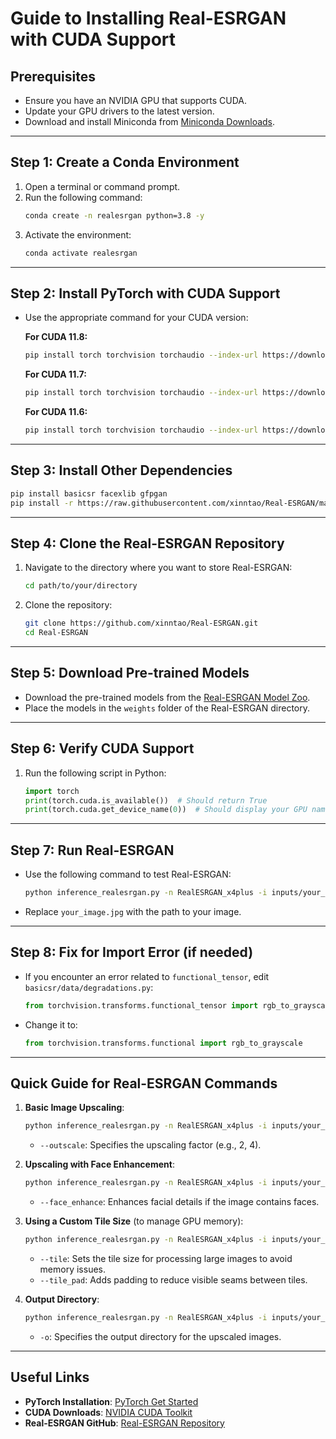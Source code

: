 
# Guide to Installing Real-ESRGAN with CUDA Support

## Prerequisites
- Ensure you have an NVIDIA GPU that supports CUDA.
- Update your GPU drivers to the latest version.
- Download and install Miniconda from [Miniconda Downloads](https://docs.conda.io/en/latest/miniconda.html).

---

## Step 1: Create a Conda Environment
1. Open a terminal or command prompt.
2. Run the following command:
   ```bash
   conda create -n realesrgan python=3.8 -y
   ```
3. Activate the environment:
   ```bash
   conda activate realesrgan
   ```

---

## Step 2: Install PyTorch with CUDA Support
- Use the appropriate command for your CUDA version:

  **For CUDA 11.8:**
  ```bash
  pip install torch torchvision torchaudio --index-url https://download.pytorch.org/whl/cu118
  ```

  **For CUDA 11.7:**
  ```bash
  pip install torch torchvision torchaudio --index-url https://download.pytorch.org/whl/cu117
  ```

  **For CUDA 11.6:**
  ```bash
  pip install torch torchvision torchaudio --index-url https://download.pytorch.org/whl/cu116
  ```

---

## Step 3: Install Other Dependencies
```bash
pip install basicsr facexlib gfpgan
pip install -r https://raw.githubusercontent.com/xinntao/Real-ESRGAN/master/requirements.txt
```

---

## Step 4: Clone the Real-ESRGAN Repository
1. Navigate to the directory where you want to store Real-ESRGAN:
   ```bash
   cd path/to/your/directory
   ```
2. Clone the repository:
   ```bash
   git clone https://github.com/xinntao/Real-ESRGAN.git
   cd Real-ESRGAN
   ```

---

## Step 5: Download Pre-trained Models
- Download the pre-trained models from the [Real-ESRGAN Model Zoo](https://github.com/xinntao/Real-ESRGAN#model-zoo).
- Place the models in the `weights` folder of the Real-ESRGAN directory.

---

## Step 6: Verify CUDA Support
1. Run the following script in Python:
   ```python
   import torch
   print(torch.cuda.is_available())  # Should return True
   print(torch.cuda.get_device_name(0))  # Should display your GPU name
   ```

---

## Step 7: Run Real-ESRGAN
- Use the following command to test Real-ESRGAN:
  ```bash
  python inference_realesrgan.py -n RealESRGAN_x4plus -i inputs/your_image.jpg --outscale 4 --tile 400 --tile_pad 10 --face_enhance
  ```
- Replace `your_image.jpg` with the path to your image.

---

## Step 8: Fix for Import Error (if needed)
- If you encounter an error related to `functional_tensor`, edit `basicsr/data/degradations.py`:
  ```python
  from torchvision.transforms.functional_tensor import rgb_to_grayscale
  ```
- Change it to:
  ```python
  from torchvision.transforms.functional import rgb_to_grayscale
  ```

---

## Quick Guide for Real-ESRGAN Commands
1. **Basic Image Upscaling**:
   ```bash
   python inference_realesrgan.py -n RealESRGAN_x4plus -i inputs/your_image.jpg --outscale 2
   ```
   - `--outscale`: Specifies the upscaling factor (e.g., 2, 4).

2. **Upscaling with Face Enhancement**:
   ```bash
   python inference_realesrgan.py -n RealESRGAN_x4plus -i inputs/your_image.jpg --outscale 4 --face_enhance
   ```
   - `--face_enhance`: Enhances facial details if the image contains faces.

3. **Using a Custom Tile Size** (to manage GPU memory):
   ```bash
   python inference_realesrgan.py -n RealESRGAN_x4plus -i inputs/your_image.jpg --tile 200 --tile_pad 10
   ```
   - `--tile`: Sets the tile size for processing large images to avoid memory issues.
   - `--tile_pad`: Adds padding to reduce visible seams between tiles.

4. **Output Directory**:
   ```bash
   python inference_realesrgan.py -n RealESRGAN_x4plus -i inputs/your_image.jpg -o outputs/
   ```
   - `-o`: Specifies the output directory for the upscaled images.

---

## Useful Links
- **PyTorch Installation**: [PyTorch Get Started](https://pytorch.org/get-started/locally/)
- **CUDA Downloads**: [NVIDIA CUDA Toolkit](https://developer.nvidia.com/cuda-downloads)
- **Real-ESRGAN GitHub**: [Real-ESRGAN Repository](https://github.com/xinntao/Real-ESRGAN)
